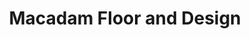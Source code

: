 ---
title: "Macadam Floor and Design"
url: /portland/macadam-floor-and-design/
shop: Raumausstattung
---